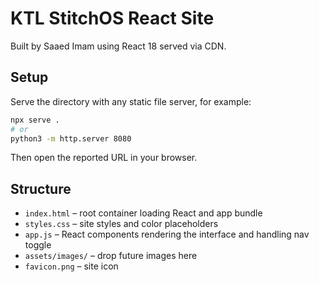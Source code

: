 # KTL StitchOS React Site

Built by Saaed Imam using React 18 served via CDN.

## Setup

Serve the directory with any static file server, for example:

```bash
npx serve .
# or
python3 -m http.server 8080
```

Then open the reported URL in your browser.

## Structure

- `index.html` – root container loading React and app bundle
- `styles.css` – site styles and color placeholders
- `app.js` – React components rendering the interface and handling nav toggle
- `assets/images/` – drop future images here
- `favicon.png` – site icon

